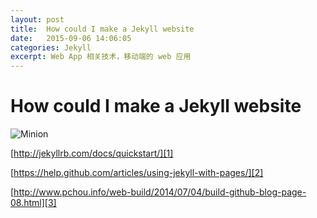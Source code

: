 ```yaml
---
layout: post
title:  How could I make a Jekyll website
date:   2015-09-06 14:06:05
categories: Jekyll
excerpt: Web App 相关技术，移动端的 web 应用
---
```


# How could I make a Jekyll website

![Minion](http://octodex.github.com/images/minion.png)

[http://jekyllrb.com/docs/quickstart/][1]

[https://help.github.com/articles/using-jekyll-with-pages/][2]

[http://www.pchou.info/web-build/2014/07/04/build-github-blog-page-08.html][3]

[1]:	http://jekyllrb.com/docs/quickstart/
[2]:	https://help.github.com/articles/using-jekyll-with-pages/
[3]:	http://www.pchou.info/web-build/2014/07/04/build-github-blog-page-08.html